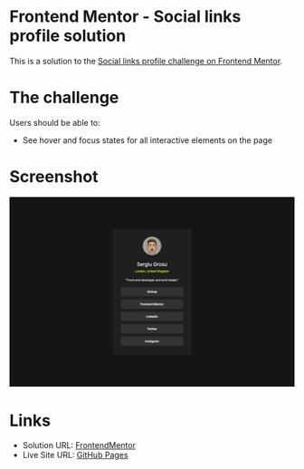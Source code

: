 # Frontend Mentor - Social links profile solution

This is a solution to the [Social links profile challenge on Frontend Mentor](https://www.frontendmentor.io/challenges/social-links-profile-UG32l9m6dQ).

# The challenge

Users should be able to:

- See hover and focus states for all interactive elements on the page

# Screenshot

![](/assets/images/screenshot.png)

# Links

- Solution URL: [FrontendMentor](https://www.frontendmentor.io/solutions/vanilla-html-and-css-t3UubublCY)
- Live Site URL: [GitHub Pages](https://sergrosu.github.io/social-links-profile/)